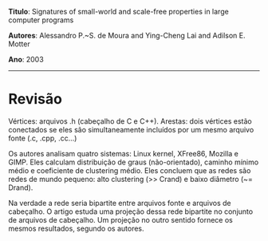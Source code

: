 **Titulo**: Signatures of small-world and scale-free properties in large computer programs

**Autores**: Alessandro P.~S. de Moura and Ying-Cheng Lai and Adilson E. Motter

**Ano**: 2003


---


# Revisão #

Vértices: arquivos .h (cabeçalho de C e C++). Arestas: dois vértices estão conectados se eles são simultaneamente incluídos por um mesmo arquivo fonte (.c, .cpp, .cc...)

Os autores analisam quatro sistemas: Linux kernel, XFree86, Mozilla e GIMP. Eles calculam distribuição de graus (não-orientado), caminho mínimo médio e coeficiente de clustering médio. Eles concluem que as redes são redes de mundo pequeno: alto clustering (>> Crand) e baixo diâmetro (~= Drand).

Na verdade a rede seria bipartite entre arquivos fonte e arquivos de cabeçalho. O artigo estuda uma projeção dessa rede bipartite no conjunto de arquivos de cabeçalho. Um projeção no outro sentido fornece os mesmos resultados, segundo os autores.

